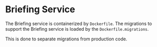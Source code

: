 # Briefing Service

The Briefing service is containerized by ``` Dockerfile ```. The migrations to
support the Briefing service is loaded by the ``` Dockerfile.migrations ```.

This is done to separate migrations from production code.
